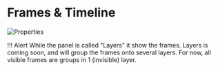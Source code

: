 # Frames & Timeline

![Properties](https://chilipublishdocs.imgix.net/GraFx_studio/panel4.png?w=850&q=80)

!!! Alert
	While the panel is called "Layers" it show the frames.
	Layers is coming soon, and will group the frames onto several layers.
	For now, all visible frames are groups in 1 (invisible) layer.